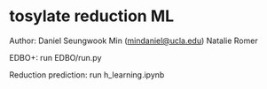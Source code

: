 # tosylate reduction ML
Author: Daniel Seungwook Min (mindaniel@ucla.edu)
Natalie Romer

EDBO+:
run EDBO/run.py

Reduction prediction:
run h_learning.ipynb
